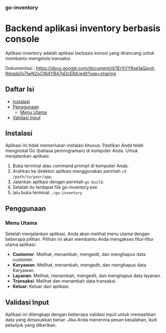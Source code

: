 ### go-inventory

# Backend aplikasi inventory berbasis console

Aplikasi inventory adalah aplikasi berbasis konsol yang dirancang untuk membantu mengelola transaksi.

Dokumentasi : https://docs.google.com/document/d/1ErXVY8xe1aQayd-fkbgda1o7lwN2oCjN4YB47gDcERA/edit?usp=sharing


## Daftar Isi

- [Instalasi](#instalasi)
- [Penggunaan](#penggunaan)
  - [Menu Utama](#menu-utama)
- [Validasi Input](#validasi-input)

## Instalasi

Aplikasi ini tidak memerlukan instalasi khusus. Pastikan Anda telah menginstal Go (bahasa pemrograman) di komputer Anda. Untuk menjalankan aplikasi:

1. Buka terminal atau command prompt di komputer Anda.
2. Arahkan ke direktori aplikasi menggunakan perintah `cd /path/to/your/app`.
3. Jalankan aplikasi dengan perintah `go build`.
4. Setelah itu terdapat file go-inventory.exe
5. lalu buka terminal `./go-inventory`

## Penggunaan

### Menu Utama

Setelah menjalankan aplikasi, Anda akan melihat menu utama dengan beberapa pilihan. Pilihan ini akan membantu Anda mengakses fitur-fitur utama aplikasi:

- **Customer**: Melihat, menambah, mengedit, dan menghapus data customer.
- **Karyawan**: Melihat, menambah, mengedit, dan menghapus data Karyawan.
- **Layanan**: Melihat, menambah, mengedit, dan menghapus data layanan.
- **Transaksi**: Melihat dan menambah data transaksi.
- **Keluar**: Keluar dari aplikasi.

## Validasi Input

Aplikasi ini dilengkapi dengan beberapa validasi input untuk memastikan data yang dimasukkan benar. Jika Anda menerima pesan kesalahan, ikuti petunjuk yang diberikan.

